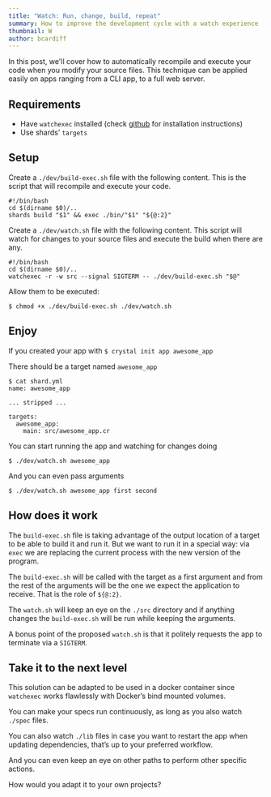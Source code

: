 ```yaml
---
title: "Watch: Run, change, build, repeat"
summary: How to improve the development cycle with a watch experience
thumbnail: W
author: bcardiff
---
```


In this post, we'll cover how to automatically recompile and execute your code when you modify your source files. This technique can be applied easily on apps ranging from a CLI app, to a full web server.

## Requirements

* Have `watchexec` installed (check [github](https://github.com/watchexec/watchexec) for installation instructions)
* Use shards’ `targets`

## Setup

Create a `./dev/build-exec.sh` file with the following content. This is the script that will recompile and execute your code.

```shell
#!/bin/bash
cd $(dirname $0)/..
shards build "$1" && exec ./bin/"$1" "${@:2}"
```

Create a `./dev/watch.sh` file with the following content. This script will watch for changes to your source files and execute the build when there are any.

```shell
#!/bin/bash
cd $(dirname $0)/..
watchexec -r -w src --signal SIGTERM -- ./dev/build-exec.sh "$@"
```

Allow them to be executed:

```shell
$ chmod +x ./dev/build-exec.sh ./dev/watch.sh
```

## Enjoy

If you created your app with `$ crystal init app awesome_app`

There should be a target named `awesome_app`

```shell
$ cat shard.yml
name: awesome_app

... stripped ...

targets:
  awesome_app:
    main: src/awesome_app.cr
```

You can start running the app and watching for changes doing

```shell
$ ./dev/watch.sh awesome_app
```

And you can even pass arguments

```shell
$ ./dev/watch.sh awesome_app first second
```

## How does it work

The `build-exec.sh` file is taking advantage of the output location of a target to be able to build it and run it. But we want to run it in a special way: via `exec` we are replacing the current process with the new version of the program.

The `build-exec.sh` will be called with the target as a first argument and from the rest of the arguments will be the one we expect the application to receive. That is the role of `${@:2}`.

The `watch.sh` will keep an eye on the `./src` directory and if anything changes the `build-exec.sh` will be run while keeping the arguments.

A bonus point of the proposed `watch.sh` is that it politely requests the app to terminate via a `SIGTERM`.

## Take it to the next level

This solution can be adapted to be used in a docker container since `watchexec` works flawlessly with Docker’s bind mounted volumes.

You can make your specs run continuously, as long as you also watch `./spec` files.

You can also watch `./lib` files in case you want to restart the app when updating dependencies, that’s up to your preferred workflow.

And you can even keep an eye on other paths to perform other specific actions.

How would you adapt it to your own projects?
